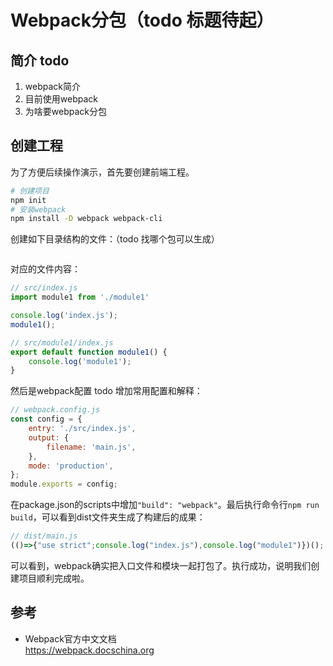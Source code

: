 # Webpack分包（todo 标题待起）

## 简介 todo
1. webpack简介
2. 目前使用webpack
3. 为啥要webpack分包

## 创建工程
为了方便后续操作演示，首先要创建前端工程。
```sh
# 创建项目
npm init
# 安装webpack
npm install -D webpack webpack-cli
```

创建如下目录结构的文件：（todo 找哪个包可以生成）
```

```

对应的文件内容：
```js
// src/index.js
import module1 from './module1'

console.log('index.js');
module1();

// src/module1/index.js
export default function module1() {
    console.log('module1');
}
```


然后是webpack配置 todo 增加常用配置和解释：
```js
// webpack.config.js
const config = {
    entry: './src/index.js',
    output: {
        filename: 'main.js',
    },
    mode: 'production',
};
module.exports = config;
```


在package.json的scripts中增加`"build": "webpack"`。最后执行命令行`npm run build`，可以看到dist文件夹生成了构建后的成果：
```js
// dist/main.js
(()=>{"use strict";console.log("index.js"),console.log("module1")})();
```
可以看到，webpack确实把入口文件和模块一起打包了。执行成功，说明我们创建项目顺利完成啦。




## 参考
- Webpack官方中文文档\
  https://webpack.docschina.org
